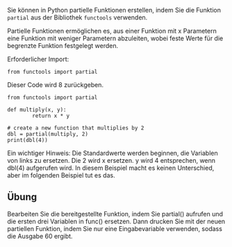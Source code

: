 Sie können in Python partielle Funktionen erstellen, indem Sie die Funktion `partial` aus der Bibliothek `functools` verwenden.

Partielle Funktionen ermöglichen es, aus einer Funktion mit x Parametern eine Funktion mit weniger Parametern abzuleiten, wobei feste Werte für die begrenzte Funktion festgelegt werden.

Erforderlicher Import:

    from functools import partial

Dieser Code wird 8 zurückgeben.

    from functools import partial
    
    def multiply(x, y):
            return x * y
    
    # create a new function that multiplies by 2
    dbl = partial(multiply, 2)
    print(dbl(4))

Ein wichtiger Hinweis: Die Standardwerte werden beginnen, die Variablen von links zu ersetzen. Die 2 wird x ersetzen.
y wird 4 entsprechen, wenn dbl(4) aufgerufen wird. In diesem Beispiel macht es keinen Unterschied, aber im folgenden Beispiel tut es das.

Übung
--------
Bearbeiten Sie die bereitgestellte Funktion, indem Sie partial() aufrufen und die ersten drei Variablen in func() ersetzen. Dann drucken Sie mit der neuen partiellen Funktion, indem Sie nur eine Eingabevariable verwenden, sodass die Ausgabe 60 ergibt.